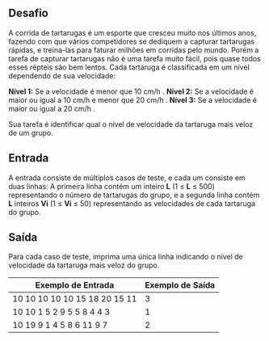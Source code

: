 ## Desafio

A corrida de tartarugas é um esporte que cresceu muito nos últimos anos, fazendo com que vários competidores se dediquem a capturar tartarugas rápidas, e treina-las para faturar milhões em corridas pelo mundo. Porém a tarefa de capturar tartarugas não é uma tarefa muito fácil, pois quase todos esses répteis são bem lentos. Cada tartaruga é classificada em um nível dependendo de sua velocidade:


**Nível 1:** Se a velocidade é menor que 10 cm/h .
**Nível 2:** Se a velocidade é maior ou igual a 10 cm/h e menor que 20 cm/h .
**Nível 3:** Se a velocidade é maior ou igual a 20 cm/h .

Sua tarefa é identificar qual o nível de velocidade da tartaruga mais veloz de um grupo.

## Entrada

A entrada consiste de múltiplos casos de teste, e cada um consiste em duas linhas: A primeira linha contém um inteiro **L** (1 ≤ **L** ≤ 500) representando o número de tartarugas do grupo, e a segunda linha contém **L** inteiros **Vi** (1 ≤ **Vi** ≤ 50) representando as velocidades de cada tartaruga do grupo.

## Saída

Para cada caso de teste, imprima uma única linha indicando o nível de velocidade da tartaruga mais veloz do grupo.

 

| Exemplo de Entrada               | Exemplo de Saída |
| -------------------------------- | ---------------- |
| 10    10 10 10 10 15 18 20 15 11 | 3                |
| 10     10 1 5 2 9 5 5 8 4 4 3    | 1                |
| 10      19 9 1 4 5 8 6 11 9 7    | 2                |


